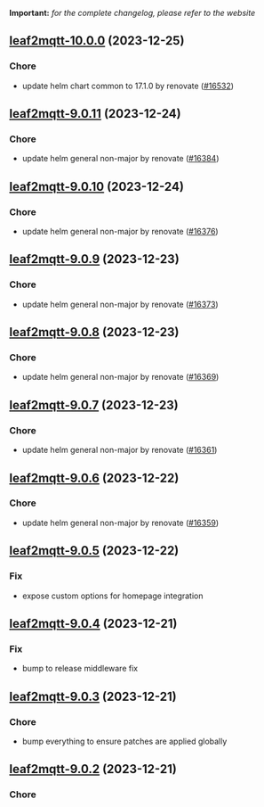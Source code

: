 **Important:**
*for the complete changelog, please refer to the website*




## [leaf2mqtt-10.0.0](https://github.com/truecharts/charts/compare/leaf2mqtt-9.0.11...leaf2mqtt-10.0.0) (2023-12-25)

### Chore

- update helm chart common to 17.1.0 by renovate ([#16532](https://github.com/truecharts/charts/issues/16532))
  
  


## [leaf2mqtt-9.0.11](https://github.com/truecharts/charts/compare/leaf2mqtt-9.0.10...leaf2mqtt-9.0.11) (2023-12-24)

### Chore

- update helm general non-major by renovate ([#16384](https://github.com/truecharts/charts/issues/16384))
  
  


## [leaf2mqtt-9.0.10](https://github.com/truecharts/charts/compare/leaf2mqtt-9.0.9...leaf2mqtt-9.0.10) (2023-12-24)

### Chore

- update helm general non-major by renovate ([#16376](https://github.com/truecharts/charts/issues/16376))
  
  


## [leaf2mqtt-9.0.9](https://github.com/truecharts/charts/compare/leaf2mqtt-9.0.8...leaf2mqtt-9.0.9) (2023-12-23)

### Chore

- update helm general non-major by renovate ([#16373](https://github.com/truecharts/charts/issues/16373))
  
  


## [leaf2mqtt-9.0.8](https://github.com/truecharts/charts/compare/leaf2mqtt-9.0.7...leaf2mqtt-9.0.8) (2023-12-23)

### Chore

- update helm general non-major by renovate ([#16369](https://github.com/truecharts/charts/issues/16369))
  
  


## [leaf2mqtt-9.0.7](https://github.com/truecharts/charts/compare/leaf2mqtt-9.0.6...leaf2mqtt-9.0.7) (2023-12-23)

### Chore

- update helm general non-major by renovate ([#16361](https://github.com/truecharts/charts/issues/16361))
  
  


## [leaf2mqtt-9.0.6](https://github.com/truecharts/charts/compare/leaf2mqtt-9.0.5...leaf2mqtt-9.0.6) (2023-12-22)

### Chore

- update helm general non-major by renovate ([#16359](https://github.com/truecharts/charts/issues/16359))
  
  


## [leaf2mqtt-9.0.5](https://github.com/truecharts/charts/compare/leaf2mqtt-9.0.4...leaf2mqtt-9.0.5) (2023-12-22)

### Fix

- expose custom options for homepage integration
  
  


## [leaf2mqtt-9.0.4](https://github.com/truecharts/charts/compare/leaf2mqtt-9.0.3...leaf2mqtt-9.0.4) (2023-12-21)

### Fix

- bump to release middleware fix
  
  


## [leaf2mqtt-9.0.3](https://github.com/truecharts/charts/compare/leaf2mqtt-9.0.2...leaf2mqtt-9.0.3) (2023-12-21)

### Chore

- bump everything to ensure patches are applied globally
  
  


## [leaf2mqtt-9.0.2](https://github.com/truecharts/charts/compare/leaf2mqtt-9.0.1...leaf2mqtt-9.0.2) (2023-12-21)

### Chore

